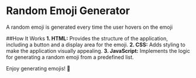 # Random Emoji Generator

A random emoji is generated every time the user hovers on the emoji

##How It Works
**1. HTML:** Provides the structure of the application, including a button and a display area for the emoji.
**2. CSS:** Adds styling to make the application visually appealing.
**3. JavaScript:** Implements the logic for generating a random emoji from a predefined list.

Enjoy generating emojis! 🎉
